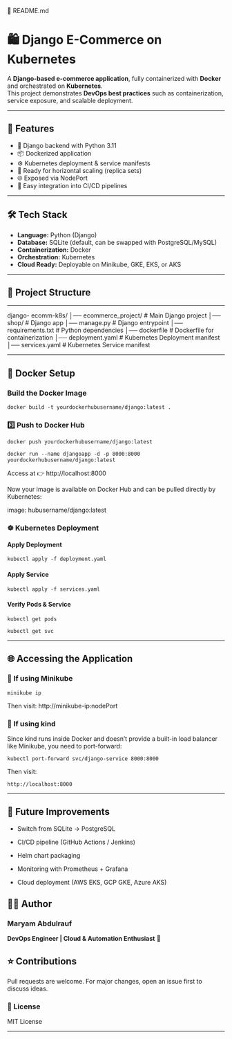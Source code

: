 🔹 README.md
# 🛍️ Django E-Commerce on Kubernetes

A **Django-based e-commerce application**, fully containerized with **Docker** and orchestrated on **Kubernetes**.  
This project demonstrates **DevOps best practices** such as containerization, service exposure, and scalable deployment.

---

## 🚀 Features
- 🐍 Django backend with Python 3.11
- 📦 Dockerized application
- ⚙️ Kubernetes deployment & service manifests
- 🔑 Ready for horizontal scaling (replica sets)
- 🌐 Exposed via NodePort
- 🔄 Easy integration into CI/CD pipelines

---

## 🛠️ Tech Stack
- **Language:** Python (Django)
- **Database:** SQLite (default, can be swapped with PostgreSQL/MySQL)
- **Containerization:** Docker
- **Orchestration:** Kubernetes
- **Cloud Ready:** Deployable on Minikube, GKE, EKS, or AKS

---

## 📂 Project Structure

---
django-
ecomm-k8s/
│── ecommerce_project/ # Main Django project
│── shop/ # Django app
│── manage.py # Django entrypoint
│── requirements.txt # Python dependencies
│── dockerfile # Dockerfile for containerization
│── deployment.yaml # Kubernetes Deployment manifest
│── services.yaml # Kubernetes Service manifest


---

## 🐳 Docker Setup

### Build the Docker Image
```
docker build -t yourdockerhubusername/django:latest .
```
### 3️⃣ Push to Docker Hub
```
docker push yourdockerhubusername/django:latest
```
```
docker run --name djangoapp -d -p 8000:8000 yourdockerhubusername/django:latest
```
Access at 👉 http://localhost:8000

Now your image is available on Docker Hub and can be pulled directly by Kubernetes:

image: hubusername/django:latest

### ☸️ Kubernetes Deployment

#### Apply Deployment
```
kubectl apply -f deployment.yaml
```
#### Apply Service
```
kubectl apply -f services.yaml
```
#### Verify Pods & Service
```
kubectl get pods
```
```
kubectl get svc
```
---

## 🌐 Accessing the Application
### 🔹 If using Minikube

```
minikube ip
```
Then visit: http://minikube-ip:nodePort

### 🔹 If using kind

Since kind runs inside Docker and doesn’t provide a built-in load balancer like Minikube, you need to port-forward:
```
kubectl port-forward svc/django-service 8000:8000
```
Then visit:
```
http://localhost:8000
```
---

## 🔮 Future Improvements

- Switch from SQLite → PostgreSQL

- CI/CD pipeline (GitHub Actions / Jenkins)

- Helm chart packaging

- Monitoring with Prometheus + Grafana

- Cloud deployment (AWS EKS, GCP GKE, Azure AKS)

  
## 👩‍💻 Author

### Maryam Abdulrauf
**DevOps Engineer | Cloud & Automation Enthusiast** 🚀

## ⭐ Contributions

Pull requests are welcome. For major changes, open an issue first to discuss ideas.

### 📜 License
MIT License


---
